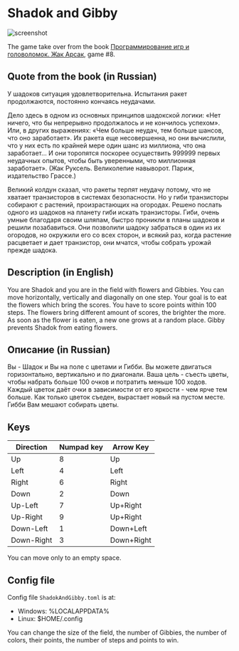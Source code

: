 # Shadok and Gibby

![screenshot](doc/screenshot.png)

The game take over from the book
[Программирование игр и головоломок. Жак Арсак](https://coollib.in/b/181686-zhak-arsak-programmirovanie-igr-i-golovolomok/read),
game #8.

## Quote from the book (in Russian)

У шадоков ситуация удовлетворительна. Испытания ракет продолжаются, постоянно кончаясь неудачами.

Дело здесь в одном из основных принципов шадокской логики: «Нет ничего, что бы непрерывно продолжалось и не кончилось
успехом». Или, в других выражениях: «Чем больше неудач, тем больше шансов, что оно заработает». Их ракета еще
несовершенна, но они вычислили, что у них есть по крайней мере один шанс из миллиона, что она заработает… И они
торопятся поскорее осуществить 999999 первых неудачных опытов, чтобы быть уверенными, что миллионная заработает». (Жак
Руксель. Великолепие навыворот. Париж, издательство Грассе.)

Великий колдун сказал, что ракеты терпят неудачу потому, что не хватает транзисторов в системах безопасности. Но у гиби
транзисторы собирают с растений, произрастающих на огородах. Решено послать одного из шадоков на планету гиби искать
транзисторы. Гиби, очень умные благодаря своим шляпам, быстро проникли в планы шадоков и решили позабавиться. Они
позволили шадоку забраться в один из их огородов, но окружили его со всех сторон, и всякий раз, когда растение
расцветает и дает транзистор, они мчатся, чтобы собрать урожай прежде шадока.

## Description (in English)

You are Shadok and you are in the field with flowers and Gibbies.
You can move horizontally, vertically and diagonally on one step.
Your goal is to eat the flowers which bring the scores.
You have to score points within 100 steps.
The flowers bring different amount of scores, the brighter the more.
As soon as the flower is eaten, a new one grows at a random place.
Gibby prevents Shadok from eating flowers.

## Описание (in Russian)
Вы - Шадок и Вы на поле с цветами и Гибби. Вы можете двигаться горизонтально, вертикально и по диагонали.
Ваша цель - съесть цветы, чтобы набрать больше 100 очков и потратить меньше 100 ходов. 
Каждый цветок даёт очки в зависимости от его яркости - чем ярче тем больше.
Как только цветок съеден, вырастает новый на пустом месте.
Гибби Вам мешают собирать цветы.

## Keys

| Direction  | Numpad key | Arrow Key  |
|------------|------------|------------|
| Up         | 8          | Up         |
| Left       | 4          | Left       |
| Right      | 6          | Right      |
| Down       | 2          | Down       |
| Up-Left    | 7          | Up+Right   |
| Up-Right   | 9          | Up+Right   |
| Down-Left  | 1          | Down+Left  |
| Down-Right | 3          | Down+Right |

You can move only to an empty space.

## Config file

Config file `ShadokAndGibby.toml` is at:

- Windows: %LOCALAPPDATA%
- Linux: $HOME/.config

You can change the size of the field, the number of Gibbies, the number of colors, their points, the number of steps and
points to win.
